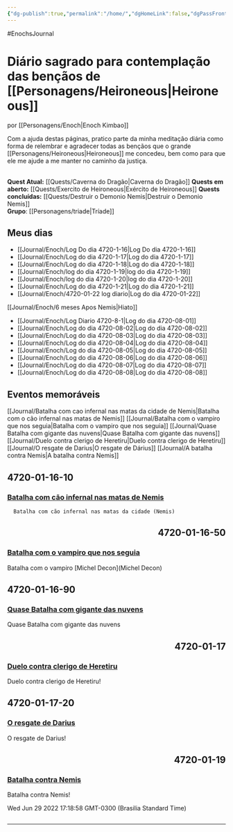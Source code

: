 ```yaml
---
{"dg-publish":true,"permalink":"/home/","dgHomeLink":false,"dgPassFrontmatter":false}
---
```


#EnochsJournal 

# Diário sagrado para contemplação das bençãos de [[Personagens/Heironeous|Heironeous]]
por [[Personagens/Enoch|Enoch Kimbao]]

Com a ajuda destas páginas, pratico parte da minha meditação diária como forma de relembrar e agradecer todas as bençãos que o grande [[Personagens/Heironeous|Heironeous]] me concedeu, bem como para que ele me ajude a me manter no caminho da justiça.
<br><br>

**Quest Atual:** [[Quests/Caverna do Dragão|Caverna do Dragão]]
**Quests em aberto:** [[Quests/Exercito de Heironeous|Exército de Heironeous]]
**Quests concluídas:** [[Quests/Destruir o Demonio Nemis|Destruir o Demonio Nemis]] 
<br>
**Grupo**: [[Personagens/triade|Tríade]] 

## Meus dias
- [[Journal/Enoch/Log Do dia 4720-1-16|Log Do dia 4720-1-16]]
- [[Journal/Enoch/Log do dia 4720-1-17|Log do dia 4720-1-17]]
- [[Journal/Enoch/Log do dia 4720-1-18|Log do dia 4720-1-18]]
- [[Journal/Enoch/log do dia 4720-1-19|log do dia 4720-1-19]]
- [[Journal/Enoch/log do dia 4720-1-20|log do dia 4720-1-20]]
- [[Journal/Enoch/Log do dia 4720-1-21|Log do dia 4720-1-21]]
- [[Journal/Enoch/4720-01-22 log diario|Log do dia 4720-01-22]]

[[Journal/Enoch/6 meses Apos Nemis|Hiato]]

- [[Journal/Enoch/Log Diario 4720-8-1|Log do dia 4720-08-01]]
- [[Journal/Enoch/Log do dia 4720-08-02|Log do dia 4720-08-02]]
- [[Journal/Enoch/Log do dia 4720-08-03|Log do dia 4720-08-03]]
- [[Journal/Enoch/Log do dia 4720-08-04|Log do dia 4720-08-04]]
- [[Journal/Enoch/Log do dia 4720-08-05|Log do dia 4720-08-05]]
- [[Journal/Enoch/Log do dia 4720-08-06|Log do dia 4720-08-06]]
- [[Journal/Enoch/Log do dia 4720-08-07|Log do dia 4720-08-07]]
- [[Journal/Enoch/Log do dia 4720-08-08|Log do dia 4720-08-08]]



## Eventos memoráveis
[[Journal/Batalha com cao infernal nas matas da cidade de Nemis|Batalha com o cão infernal nas matas de Nemis]]
[[Journal/Batalha com o vampiro que nos seguia|Batalha com o vampiro que nos seguia]]
[[Journal/Quase Batalha com gigante das nuvens|Quase Batalha com gigante das nuvens]]
[[Journal/Duelo contra clerigo de Heretiru|Duelo contra clerigo de Heretiru]]
[[Journal/O resgate de Darius|O resgate de Dárius]]
[[Journal/A batalha contra Nemis|A batalha contra Nemis]] 

<!--TIMELINE BEGIN tags='EnochsJournal'--><div class="timeline"><div class="timeline-container timeline-left"><h2>4720-01-16-10</h2><div class="timeline-event-list" style="display: block"><div class="timeline-card"><article><h3><a class="internal-link" href="/Journal/Batalha com cao infernal nas matas da cidade de Nemis.md">Batalha com cão infernal nas matas de Nemis</a></h3></article><p> 
      Batalha com cão infernal nas matas da cidade (Nemis)
</p></div></div></div><div class="timeline-container timeline-right"><h2 style="text-align: right;">4720-01-16-50</h2><div class="timeline-event-list" style="display: block"><div class="timeline-card"><article><h3><a class="internal-link" href="/Journal/Batalha com o vampiro que nos seguia.md">Batalha com o vampiro que nos seguia</a></h3></article><p> 
	Batalha com o vampiro [Michel Decon](Michel Decon)
</p></div></div></div><div class="timeline-container timeline-left"><h2>4720-01-16-90</h2><div class="timeline-event-list" style="display: block"><div class="timeline-card orange"><article><h3><a class="internal-link" href="/Journal/Quase Batalha com gigante das nuvens.md">Quase Batalha com gigante das nuvens</a></h3></article><p> 
	Quase Batalha com gigante das nuvens
</p></div></div></div><div class="timeline-container timeline-right"><h2 style="text-align: right;">4720-01-17</h2><div class="timeline-event-list" style="display: block"><div class="timeline-card orange"><article><h3><a class="internal-link" href="/Journal/Duelo contra clerigo de Heretiru.md">Duelo contra clerigo de Heretiru</a></h3></article><p> 
	Duelo contra clerigo de Heretiru!
</p></div></div></div><div class="timeline-container timeline-left"><h2>4720-01-17-20</h2><div class="timeline-event-list" style="display: block"><div class="timeline-card orange"><article><h3><a class="internal-link" href="/Journal/O resgate de Darius.md">O resgate de Darius</a></h3></article><p> 
	O resgate de Darius!
</p></div></div></div><div class="timeline-container timeline-right"><h2 style="text-align: right;">4720-01-19</h2><div class="timeline-event-list" style="display: block"><div class="timeline-card orange"><article><h3><a class="internal-link" href="/Journal/A batalha contra Nemis.md">Batalha contra Nemis</a></h3></article><p> 
	Batalha contra Nemis!
</p></div></div></div></div><div class="timeline-rendered">Wed Jun 29 2022 17:18:58 GMT-0300 (Brasilia Standard Time)</div><!--TIMELINE END-->

```timeline

```


---
